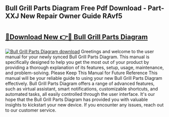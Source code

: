 ## Bull Grill Parts Diagram Free Pdf Download - Part-XXJ New Repair Owner Guide RAvf5

# <h2><a href="http://dfqa5g.blite.top/?on=Bull+Grill+Parts+Diagram">🔗Download New 👉🔴 Bull Grill Parts Diagram</a></h2>

[![Bull Grill Parts Diagram download](https://i.imgur.com/lujVjoI.png)](http://dfqa5g.blite.top/?on=Bull+Grill+Parts+Diagram)
Greetings and welcome to the user manual for your newly synced Bull Grill Parts Diagram. This manual is specifically designed to help you get the most out of your product by providing a thorough explanation of its features, setup, usage, maintenance, and problem-solving. Please Keep This Manual for Future Reference This manual will be your reliable guide to using your new Bull Grill Parts Diagram effectively. Bull Grill Parts Diagram offers a range of advanced features, such as virtual assistant, smart notifications, customizable shortcuts, and automated tasks, all easily controlled through the user interface. It's our hope that the Bull Grill Parts Diagram has provided you with valuable insights to kickstart your new device. If you encounter any issues, reach out to our customer service.
